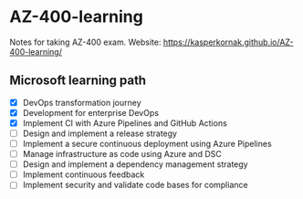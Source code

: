 # AZ-400-learning
Notes for taking AZ-400 exam. Website: https://kasperkornak.github.io/AZ-400-learning/

## Microsoft learning path
- [x] DevOps transformation journey
- [x] Development for enterprise DevOps
- [x] Implement CI with Azure Pipelines and GitHub Actions
- [ ] Design and implement a release strategy
- [ ] Implement a secure continuous deployment using Azure Pipelines
- [ ] Manage infrastructure as code using Azure and DSC
- [ ] Design and implement a dependency management strategy
- [ ] Implement continuous feedback
- [ ] Implement security and validate code bases for compliance
